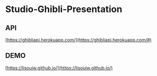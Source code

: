 # Studio-Ghibli-Presentation

## API
[https://ghibliapi.herokuapp.com/](https://ghibliapi.herokuapp.com/#)

## DEMO 
[https://lisouiw.github.io/](https://lisouiw.github.io/)
